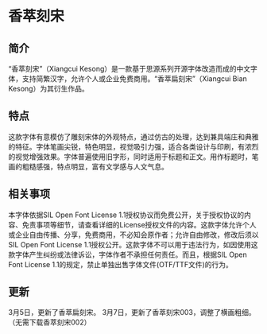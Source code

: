 # 香萃刻宋
## 简介
“香萃刻宋”（Xiangcui Kesong）是一款基于思源系列开源字体改造而成的中文字体，支持简繁汉字，允许个人或企业免费商用。“香萃扁刻宋”（Xiangcui Bian Kesong）为其衍生作品。
## 特点
这款字体有意模仿了雕刻宋体的外观特点，通过仿古的处理，达到兼具端庄和典雅的特征。字体笔画尖锐，特色明显，视觉吸引力强，适合各类设计与印刷，有浓烈的视觉增强效果。字体普遍使用旧字形，同时适用于标题和正文。用作标题时，笔画的粗糙感强，特点明显，富有文学感与人文气息。 
## 相关事项
本字体依据SIL Open Font License 1.1授权协议而免费公开，关于授权协议的内容、免责事项等细节，请查看详细的License授权文件的内容。这款字体允许个人或企业自由传播、分享，免费商用，不必知会原作者；允许自由修改，修改后须以SIL Open Font License 1.1授权公开。这款字体不可以用于违法行为，如因使用这款字体产生纠纷或法律诉讼，字体作者不承担任何责任。而且，根据SIL Open Font License 1.1的规定，禁止单独出售字体文件(OTF/TTF文件)的行为。
## 更新
3月5日，更新了香萃扁刻宋。
3月7日，更新了香萃刻宋003，调整了横画粗细。（无需下载香萃刻宋002）
